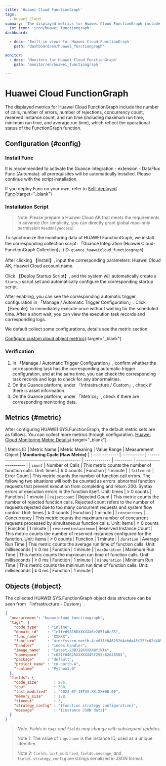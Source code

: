 ```yaml
---
title: 'Huawei Cloud FunctionGraph'
tags: 
  - Huawei Cloud
summary: 'The displayed metrics for Huawei Cloud FunctionGraph include the number of calls, number of errors, number of rejections, concurrency count, reserved instance count, and run time (including maximum run time, minimum run time, and average run time), which reflect the operational status of the FunctionGraph function.'
__int_icon: 'icon/huawei_functiongraph'
dashboard:

  - desc: 'Built-in views for Huawei Cloud FunctionGraph'
    path: 'dashboard/en/huawei_functiongraph'

monitor:
  - desc: 'Monitors for Huawei Cloud FunctionGraph'
    path: 'monitor/en/huawei_functiongraph'

---
```



<!-- markdownlint-disable MD025 -->
# Huawei Cloud FunctionGraph
<!-- markdownlint-enable -->

The displayed metrics for Huawei Cloud FunctionGraph include the number of calls, number of errors, number of rejections, concurrency count, reserved instance count, and run time (including maximum run time, minimum run time, and average run time), which reflect the operational status of the FunctionGraph function.


## Configuration {#config}

### Install Func

It is recommended to activate the Guance integration - extension - DataFlux Func (Automata): all prerequisites will be automatically installed. Please continue with the script installation.

If you deploy Func on your own, refer to [Self-deployed Func](https://func.guance.com/doc/script-market-guance-integration/){:target="_blank"}



### Installation Script

> Note: Please prepare a Huawei Cloud AK that meets the requirements in advance (for simplicity, you can directly grant global read-only permission `ReadOnlyAccess`)

To synchronize the monitoring data of HUAWEI FunctionGraph, we install the corresponding collection script: 「Guance Integration (Huawei Cloud-FunctionGraph Collection)」(ID: `guance_huaweicloud_functiongraph`)

After clicking 【Install】, input the corresponding parameters: Huawei Cloud AK, Huawei Cloud account name.

Click 【Deploy Startup Script】, and the system will automatically create a `Startup` script set and automatically configure the corresponding startup script.

After enabling, you can see the corresponding automatic trigger configuration in 「Manage / Automatic Trigger Configuration」. Click 【Execute】to immediately execute once without waiting for the scheduled time. After a short wait, you can view the execution task records and corresponding logs.

We default collect some configurations, details see the metric section

[Configure custom cloud object metrics](https://func.guance.com/doc/script-market-guance-huaweicloud-functiongraph/){:target="_blank"}



### Verification

1. In 「Manage / Automatic Trigger Configuration」, confirm whether the corresponding task has the corresponding automatic trigger configuration, and at the same time, you can check the corresponding task records and logs to check for any abnormalities.
2. On the Guance platform, under 「Infrastructure / Custom」, check if there is asset information.
3. On the Guance platform, under 「Metrics」, check if there are corresponding monitoring data.

## Metrics {#metric}
After configuring HUAWEI SYS.FunctionGraph, the default metric sets are as follows. You can collect more metrics through configuration. [Huawei Cloud Monitoring Metric Details](https://support.huaweicloud.com/usermanual-functiongraph/functiongraph_01_0213.html){:target="_blank"}

| Metric ID        | Metric Name     | Metric Meaning                                      | Value Range      | Measurement Object   | **Monitoring Cycle (Raw Metric)** |
| ---- -------- | ----------- | -------------------------------------------- | ------------- | --------- | ---------------------- |
| `count`        | Number of Calls      | This metric counts the number of function calls. Unit: times            | ≥ 0 counts   | Function       | 1 minute                   |
| `failcount`    | Error Count      | This metric counts the number of function call errors. The following two situations will both be counted as errors: abnormal function requests that prevent execution from completing and return 200. Syntax errors or execution errors in the function itself. Unit: times          | ≥ 0 counts   | Function       | 1 minute                   |
| `rejectcount`        | Rejected Count      | This metric counts the number of rejected function calls. Rejected count refers to the number of requests rejected due to too many concurrent requests and system flow control. Unit: times   | ≥ 0 counts   | Function       | 1 minute                   |
| `concurrency`        | Concurrency      | This metric counts the maximum number of concurrent requests processed by simultaneous function calls. Unit: items            | ≥ 0 counts   | Function       | 1 minute                   |
| `reservedinstancenum`        | Reserved Instance Count      | This metric counts the number of reserved instances configured for the function. Unit: items           | ≥ 0 counts   | Function       | 1 minute                   |
| `duration`        | Average Run Time      | This metric counts the average run time of function calls. Unit: milliseconds           | ≥ 0 ms   | Function       | 1 minute                   |
| `maxDuration`        | Maximum Run Time      | This metric counts the maximum run time of function calls. Unit: milliseconds           | ≥ 0 ms   | Function       | 1 minute                   |
| `minDuration`        | Minimum Run Time      | This metric counts the minimum run time of function calls. Unit: milliseconds           | ≥ 0 ms   | Function       | 1 minute                   |

## Objects {#object}

The collected HUAWEI SYS.FunctionGraph object data structure can be seen from 「Infrastructure - Custom」.

``` json
{
  "measurement": "huaweicloud_functiongraph",
  "tags": {
    "code_type"    : "inline",
    "domain_id"    : "1e1fed98168XXXXXX0e285140c83",
    "func_name"    : "XXXXX",
    "func_urn"     : "urn:fss:cn-north-4:c631f046252d4ebda45f253c62d48585:function:default:Helloworld2",
    "handler"      : "index.handler",
    "image_name"   : "latest-230718XXXXX@fikfe",
    "namespace"    : "c631f04625XXXXXX45f253c62d48585",
    "package"      : "default",
    "project_name" : "cn-north-4",
    "runtime"      : "Python3.9"
  },
  "fields": {
    "code_size"       : 286,
    "cpu"             : 300,
    "last_modified"   : "2023-07-18TXX:XX:XX+08:00",
    "memory_size"     : 128,
    "timeout"         : 3,
    "strategy_config" : "{function strategy configuration}",
    "message"         : "{instance JSON data}"
  }
}

```


> *Note: Fields in `tags` and `fields` may change with subsequent updates.*
>
> Note 1: The value of `tags.name` is the instance ID, used as a unique identifier.
>
> Note 2: `fields.last_modified`, `fields.message`, and `fields.strategy_config` are strings serialized in JSON format.